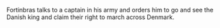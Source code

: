 Fortinbras talks to a 
captain in his army and orders him to go and see the Danish king and 
claim their right to march across Denmark.
